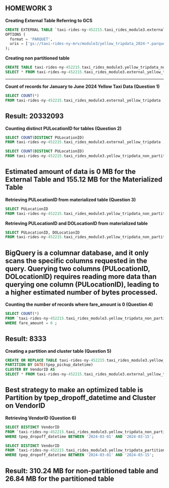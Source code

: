 ## HOMEWORK 3

**Creating External Table Referring to GCS**

```sql
CREATE EXTERNAL TABLE `taxi-rides-ny-452215.taxi_rides_module3.external_yellow_tripdata`
OPTIONS (
  format = 'PARQUET',
  uris = ['gs://taxi-rides-ny-mrv/module3/yellow_tripdata_2024-*.parquet']
);
```
**Creating non partitioned table**

```sql
CREATE TABLE taxi-rides-ny-452215.taxi_rides_module3.yellow_tripdata_non_partitioned AS
SELECT * FROM taxi-rides-ny-452215.taxi_rides_module3.external_yellow_tripdata ;
```
----------------------------------------------------------------------------------------------------
**Count of records for January to June 2024 Yellow Taxi Data (Question 1)**

```sql
SELECT COUNT(*) 
FROM taxi-rides-ny-452215.taxi_rides_module3.external_yellow_tripdata ;
```
Result: 20332093
----------------------------------------------------------------------------------------------------
**Counting distinct PULocationID for tables (Question 2)**

```sql
SELECT COUNT(DISTINCT PULocationID)
FROM taxi-rides-ny-452215.taxi_rides_module3.external_yellow_tripdata ;

SELECT COUNT(DISTINCT PULocationID)
FROM taxi-rides-ny-452215.taxi_rides_module3.yellow_tripdata_non_partitioned ;
```
Estimated amount of data is 0 MB for the External Table and 155.12 MB for the Materialized Table
----------------------------------------------------------------------------------------------------
**Retrieving PULocationID from materialized table (Question 3)**

```sql
SELECT PULocationID
FROM taxi-rides-ny-452215.taxi_rides_module3.yellow_tripdata_non_partitioned;
```
**Retrieving PULocationID and DOLocationID from materialized table**

```sql
SELECT PULocationID, DOLocationID
FROM taxi-rides-ny-452215.taxi_rides_module3.yellow_tripdata_non_partitioned;
```
BigQuery is a columnar database, and it only scans the specific columns requested in the query. Querying two columns (PULocationID, DOLocationID) requires reading more data than querying one column (PULocationID), leading to a higher estimated number of bytes processed.
----------------------------------------------------------------------------------------------------
**Counting the number of records where fare_amount is 0 (Question 4)**


```sql
SELECT COUNT(*) 
FROM `taxi-rides-ny-452215.taxi_rides_module3.yellow_tripdata_non_partitioned`
WHERE fare_amount = 0 ;
```
Result: 8333
----------------------------------------------------------------------------------------------------
**Creating a partition and cluster table (Question 5)**


```sql
CREATE OR REPLACE TABLE taxi-rides-ny-452215.taxi_rides_module3.yellow_tripdata_partitioned_clustered
PARTITION BY DATE(tpep_pickup_datetime)
CLUSTER BY VendorID AS
SELECT * FROM taxi-rides-ny-452215.taxi_rides_module3.external_yellow_tripdata ;
```
Best strategy to make an optimized table is Partition by tpep_dropoff_datetime and Cluster on VendorID
----------------------------------------------------------------------------------------------------
**Retrieving VendorID (Question 6)**

```sql
SELECT DISTINCT VendorID
FROM `taxi-rides-ny-452215.taxi_rides_module3.yellow_tripdata_non_partitioned`
WHERE tpep_dropoff_datetime BETWEEN '2024-03-01' AND '2024-03-15';
```
```sql
SELECT DISTINCT VendorID
FROM `taxi-rides-ny-452215.taxi_rides_module3.yellow_tripdata_partitioned_clustered`
WHERE tpep_dropoff_datetime BETWEEN '2024-03-01' AND '2024-03-15';
```
Result: 310.24 MB for non-partitioned table and 26.84 MB for the partitioned table
----------------------------------------------------------------------------------------------------